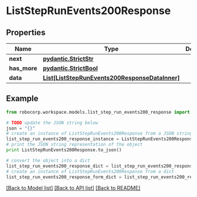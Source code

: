 # ListStepRunEvents200Response


## Properties
Name | Type | Description | Notes
------------ | ------------- | ------------- | -------------
**next** | [**pydantic.StrictStr**](Next.md) |  | 
**has_more** | [**pydantic.StrictBool**](HasMore.md) |  | 
**data** | [**List[ListStepRunEvents200ResponseDataInner]**](ListStepRunEvents200ResponseDataInner.md) |  | 

## Example

```python
from robocorp.workspace.models.list_step_run_events200_response import ListStepRunEvents200Response

# TODO update the JSON string below
json = "{}"
# create an instance of ListStepRunEvents200Response from a JSON string
list_step_run_events200_response_instance = ListStepRunEvents200Response.from_json(json)
# print the JSON string representation of the object
print ListStepRunEvents200Response.to_json()

# convert the object into a dict
list_step_run_events200_response_dict = list_step_run_events200_response_instance.to_dict()
# create an instance of ListStepRunEvents200Response from a dict
list_step_run_events200_response_form_dict = list_step_run_events200_response.from_dict(list_step_run_events200_response_dict)
```
[[Back to Model list]](../README.md#documentation-for-models) [[Back to API list]](../README.md#documentation-for-api-endpoints) [[Back to README]](../README.md)



